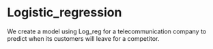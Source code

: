 # Logistic_regression
We create a model using Log_reg for a telecommunication company to predict when its customers will leave for a competitor.
